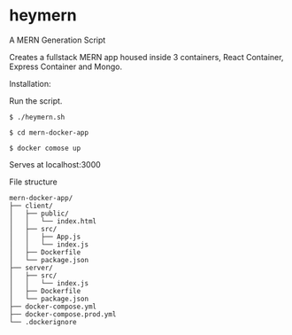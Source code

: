 # heymern
A MERN Generation Script

Creates a fullstack MERN app housed inside 3 containers, React Container, Express Container and Mongo.

Installation:

Run the script.

`$ ./heymern.sh `

`$ cd mern-docker-app`

`$ docker comose up`

Serves at localhost:3000

File structure

```
mern-docker-app/
├── client/
│   ├── public/
│   │   └── index.html
│   ├── src/
│   │   ├── App.js
│   │   └── index.js
│   ├── Dockerfile
│   └── package.json
├── server/
│   ├── src/
│   │   └── index.js
│   ├── Dockerfile
│   └── package.json
├── docker-compose.yml
├── docker-compose.prod.yml
└── .dockerignore
```
